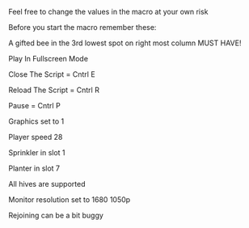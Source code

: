 Feel free to change the values in the macro at your own risk

Before you start the macro remember these:

A gifted bee in the 3rd lowest spot on right most column MUST HAVE!

Play In Fullscreen Mode

Close The Script = Cntrl E

Reload The Script = Cntrl R

Pause = Cntrl P

Graphics set to 1

Player speed 28

Sprinkler in slot 1

Planter in slot 7

All hives are supported 

Monitor resolution set to 1680 1050p 

Rejoining can be a bit buggy
